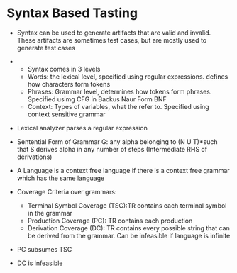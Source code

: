 # Syntax Based Tasting  
* Syntax can be used to generate artifacts that are valid and invalid. These artifacts are sometimes test cases, but are mostly used to generate test cases  
* * Syntax comes in 3 levels  
   * Words: the lexical level, specified using regular expressions. defines how characters form tokens  
   * Phrases: Grammar level, determines how tokens form phrases. Specified usimg CFG in Backus Naur Form BNF  
   * Context: Types of variables, what the refer to. Specified using context sensitive grammar  
     
* Lexical analyzer parses a regular expression  
* Sentential Form of Grammar G: any alpha belonging to (N U T)*such that S derives alpha in any number of steps (Intermediate RHS of derivations)  
* A Language is a context free language if there is a context free grammar which has the same language  

* Coverage Criteria over grammars:  
  * Terminal Symbol Coverage (TSC):TR contains each terminal symbol in the grammar  
  * Production Coverage (PC): TR contains each production  
  * Derivation Coverage (DC): TR contains every possible string that can be derived from the grammar. Can be infeasible if language is infinite  
    
* PC subsumes TSC  
* DC is infeasible
    
    
   
